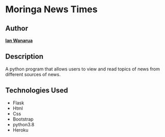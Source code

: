 # Moringa News Times

## Author

[**Ian Wanarua**]()

## Description

A python program that allows users to view and read topics of news from different sources of news.

## Technologies Used

* Flask
* Html
* Css
* Bootstrap
* python3.8
* Heroku
